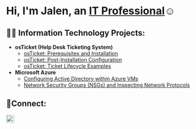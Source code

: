 <h1>Hi, I'm Jalen, an <a href="https://linkedin.com/in/JalenWilliams">IT Professional</a>☺</h1>

<h2>👨‍💻 Information Technology Projects:</h2>

- <b>osTicket (Help Desk Ticketing System)</b>
  - [osTicket: Prerequisites and Installation](https://github.com/JalenInTech/osticket-prereqs)
  - [osTicket: Post-Installation Configuration](https://github.com/JalenInTech/post-install-config)
  - [osTicket: Ticket Lifecycle Examples](https://github.com/JalenInTech/ticket-lifecycle)
- <b>Microsoft Azure</b>
  - [Configuring Active Directory within Azure VMs](https://github.com/jalenintech/configure-ad)
  - [Network Security Groups (NSGs) and Inspecting Network Protocols](https://github.com/jalenintech/azure-network-protocols)

<h2>🤳Connect:</h2>

[<img align="left" alt="Jalen | LinkedIn" width="22px" src="https://cdn.jsdelivr.net/npm/simple-icons@v3/icons/linkedin.svg" />][linkedin]

[linkedin]: https://linkedin.com/in/JalenWilliams
